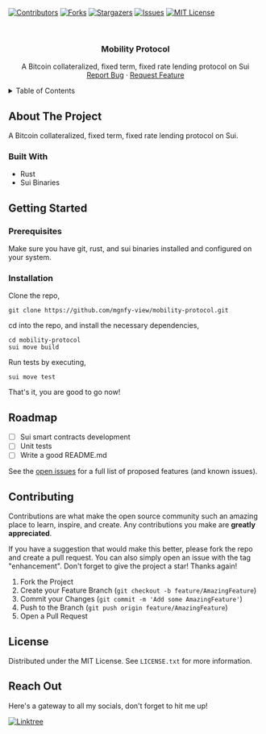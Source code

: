 <!-- PROJECT SHIELDS -->

[![Contributors][contributors-shield]][contributors-url]
[![Forks][forks-shield]][forks-url]
[![Stargazers][stars-shield]][stars-url]
[![Issues][issues-shield]][issues-url]
[![MIT License][license-shield]][license-url]

<!-- PROJECT LOGO -->
<br />
<div align="center">
  <h3 align="center">Mobility Protocol</h3>

  <p align="center">
    A Bitcoin collateralized, fixed term, fixed rate lending protocol on Sui
    <br />
    <a href="https://github.com/mgnfy-view/mobility-protocol/issues/new?labels=bug&template=bug-report---.md">Report Bug</a>
    ·
    <a href="https://github.com/mgnfy-view/mobility-protocol/issues/new?labels=enhancement&template=feature-request---.md">Request Feature</a>
  </p>
</div>

<!-- TABLE OF CONTENTS -->
<details>
  <summary>Table of Contents</summary>
  <ol>
    <li>
      <a href="#about-the-project">About The Project</a>
      <ul>
        <li><a href="#built-with">Built With</a></li>
      </ul>
    </li>
    <li>
      <a href="#getting-started">Getting Started</a>
      <ul>
        <li><a href="#prerequisites">Prerequisites</a></li>
        <li><a href="#installation">Installation</a></li>
      </ul>
    </li>
    <li><a href="#roadmap">Roadmap</a></li>
    <li><a href="#contributing">Contributing</a></li>
    <li><a href="#license">License</a></li>
    <li><a href="#contact">Contact</a></li>
  </ol>
</details>

<!-- ABOUT THE PROJECT -->

## About The Project

A Bitcoin collateralized, fixed term, fixed rate lending protocol on Sui.

### Built With

-   Rust
-   Sui Binaries

<!-- GETTING STARTED -->

## Getting Started

### Prerequisites

Make sure you have git, rust, and sui binaries installed and configured on your system.

### Installation

Clone the repo,

```shell
git clone https://github.com/mgnfy-view/mobility-protocol.git
```

cd into the repo, and install the necessary dependencies,

```shell
cd mobility-protocol
sui move build
```

Run tests by executing,

```shell
sui move test
```

That's it, you are good to go now!

<!-- ROADMAP -->

## Roadmap

-   [ ] Sui smart contracts development
-   [ ] Unit tests
-   [ ] Write a good README.md

See the [open issues](https://github.com/mgnfy-view/mobility-protocol/issues) for a full list of proposed features (and known issues).

<!-- CONTRIBUTING -->

## Contributing

Contributions are what make the open source community such an amazing place to learn, inspire, and create. Any contributions you make are **greatly appreciated**.

If you have a suggestion that would make this better, please fork the repo and create a pull request. You can also simply open an issue with the tag "enhancement".
Don't forget to give the project a star! Thanks again!

1. Fork the Project
2. Create your Feature Branch (`git checkout -b feature/AmazingFeature`)
3. Commit your Changes (`git commit -m 'Add some AmazingFeature'`)
4. Push to the Branch (`git push origin feature/AmazingFeature`)
5. Open a Pull Request

<!-- LICENSE -->

## License

Distributed under the MIT License. See `LICENSE.txt` for more information.

<!-- CONTACT -->

## Reach Out

Here's a gateway to all my socials, don't forget to hit me up!

[![Linktree](https://img.shields.io/badge/linktree-1de9b6?style=for-the-badge&logo=linktree&logoColor=white)][linktree-url]

<!-- MARKDOWN LINKS & IMAGES -->
<!-- https://www.markdownguide.org/basic-syntax/#reference-style-links -->

[contributors-shield]: https://img.shields.io/github/contributors/mgnfy-view/mobility-protocol.svg?style=for-the-badge
[contributors-url]: https://github.com/mgnfy-view/mobility-protocol/graphs/contributors
[forks-shield]: https://img.shields.io/github/forks/mgnfy-view/mobility-protocol.svg?style=for-the-badge
[forks-url]: https://github.com/mgnfy-view/mobility-protocol/network/members
[stars-shield]: https://img.shields.io/github/stars/mgnfy-view/mobility-protocol.svg?style=for-the-badge
[stars-url]: https://github.com/mgnfy-view/mobility-protocol/stargazers
[issues-shield]: https://img.shields.io/github/issues/mgnfy-view/mobility-protocol.svg?style=for-the-badge
[issues-url]: https://github.com/mgnfy-view/mobility-protocol/issues
[license-shield]: https://img.shields.io/github/license/mgnfy-view/mobility-protocol.svg?style=for-the-badge
[license-url]: https://github.com/mgnfy-view/mobility-protocol/blob/main/LICENSE.txt
[linktree-url]: https://linktr.ee/mgnfy.view
